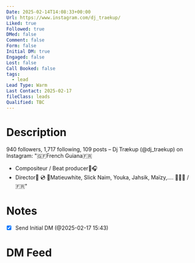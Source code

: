 ```yaml
---
Date: 2025-02-14T14:08:33+00:00
Url: https://www.instagram.com/dj_traekup/
Liked: true
Followed: true
DMed: false
Comment: false
Form: false
Initial DM: true
Engaged: false
Lost: false
Call Booked: false
tags:
  - lead
Lead Type: Warm
Last Contact: 2025-02-17
fileClass: leads
Qualified: TBC
---
```

# Description
940 followers, 1,717 following, 109 posts – Dj Trækup (@dj_traekup) on Instagram: "🇬🇫French Guiana🇫🇷
- Compositeur / Beat producer🎹🎧 
- Director🎥
💿 🎤Matieuwhite, Slick Naim, Youka, Jahsik, Maïzy,….
📍🇬🇫 / 🇫🇷"
# Notes
- [x] Send Initial DM (@2025-02-17 15:43)
# DM Feed
